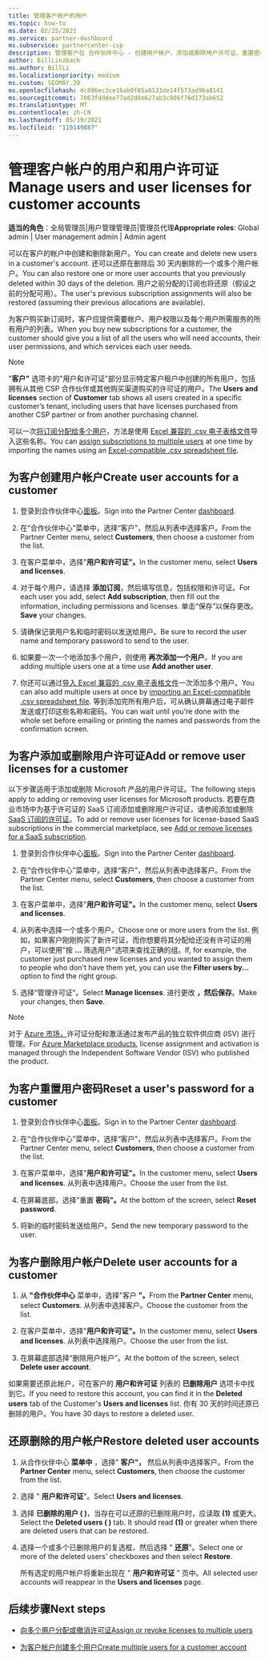 ```yaml
---
title: 管理客户帐户的用户
ms.topic: how-to
ms.date: 02/25/2021
ms.service: partner-dashboard
ms.subservice: partnercenter-csp
description: 管理客户在 合作伙伴中心 - 创建用户帐户、添加或删除用户许可证、重置密码以及删除或还原用户帐户。
author: BillLinzbach
ms.author: BillLi
ms.localizationpriority: medium
ms.custom: SEOMAY.20
ms.openlocfilehash: dc896ec3ce16ab0f05a8131de14f573ad96a8141
ms.sourcegitcommit: 7063fdddee77ad2d8e627ab3c806f76d173ab652
ms.translationtype: MT
ms.contentlocale: zh-CN
ms.lasthandoff: 05/19/2021
ms.locfileid: "110149887"
---
```

# <a name="manage-users-and-user-licenses-for-customer-accounts"></a><span data-ttu-id="5ce90-103">管理客户帐户的用户和用户许可证</span><span class="sxs-lookup"><span data-stu-id="5ce90-103">Manage users and user licenses for customer accounts</span></span> 

<span data-ttu-id="5ce90-104">**适当的角色**：全局管理员|用户管理管理员|管理员代理</span><span class="sxs-lookup"><span data-stu-id="5ce90-104">**Appropriate roles**: Global admin | User management admin | Admin agent</span></span>


<span data-ttu-id="5ce90-105">可以在客户的帐户中创建和删除新用户。</span><span class="sxs-lookup"><span data-stu-id="5ce90-105">You can create and delete new users in a customer's account.</span></span> <span data-ttu-id="5ce90-106">还可以还原在删除后 30 天内删除的一个或多个用户帐户。</span><span class="sxs-lookup"><span data-stu-id="5ce90-106">You can also restore one or more user accounts that you previously deleted within 30 days of the deletion.</span></span> <span data-ttu-id="5ce90-107">用户之前分配的订阅也将还原（假设之前的分配可用）。</span><span class="sxs-lookup"><span data-stu-id="5ce90-107">The user's previous subscription assignments will also be restored (assuming their previous allocations are available).</span></span>

<span data-ttu-id="5ce90-108">为客户购买新订阅时，客户应提供需要帐户、用户权限以及每个用户所需服务的所有用户的列表。</span><span class="sxs-lookup"><span data-stu-id="5ce90-108">When you buy new subscriptions for a customer, the customer should give you a list of all the users who will need accounts, their user permissions, and which services each user needs.</span></span>  

>[!NOTE]
><span data-ttu-id="5ce90-109">"**客户"** 选项卡的"用户和许可证"部分显示特定客户租户中创建的所有用户，包括拥有从其他 CSP 合作伙伴或其他购买渠道购买的许可证的用户。</span><span class="sxs-lookup"><span data-stu-id="5ce90-109">The **Users and licenses** section of **Customer** tab shows all users created in a specific customer’s tenant, including users that have licenses purchased from another CSP partner or from another purchasing channel.</span></span>

<span data-ttu-id="5ce90-110">可以一次[将订阅分配给多个用户](bulk-license-provisioning-for-multiple-users.md)，方法是使用 [Excel 兼容的 .csv 电子表格文件](adding-multiple-users-to-a-customer-account.md)导入这些名称。</span><span class="sxs-lookup"><span data-stu-id="5ce90-110">You can [assign subscriptions to multiple users](bulk-license-provisioning-for-multiple-users.md) at one time by importing the names using an [Excel-compatible .csv spreadsheet file](adding-multiple-users-to-a-customer-account.md).</span></span>

<a href="" id="createuseraccounts"></a>

## <a name="create-user-accounts-for-a-customer"></a><span data-ttu-id="5ce90-111">为客户创建用户帐户</span><span class="sxs-lookup"><span data-stu-id="5ce90-111">Create user accounts for a customer</span></span>

1. <span data-ttu-id="5ce90-112">登录到合作伙伴中心[面板](https://partner.microsoft.com/dashboard)。</span><span class="sxs-lookup"><span data-stu-id="5ce90-112">Sign into the Partner Center [dashboard](https://partner.microsoft.com/dashboard).</span></span>

2. <span data-ttu-id="5ce90-113">在“合作伙伴中心”菜单中，选择“客户”，然后从列表中选择客户。</span><span class="sxs-lookup"><span data-stu-id="5ce90-113">From the Partner Center menu, select **Customers**, then choose a customer from the list.</span></span>

3. <span data-ttu-id="5ce90-114">在客户菜单中，选择"**用户和许可证"。**</span><span class="sxs-lookup"><span data-stu-id="5ce90-114">In the customer menu, select **Users and licenses**.</span></span>

4. <span data-ttu-id="5ce90-115">对于每个用户，请选择 **添加订阅**，然后填写信息，包括权限和许可证。</span><span class="sxs-lookup"><span data-stu-id="5ce90-115">For each user you add, select **Add subscription**, then fill out the information, including permissions and licenses.</span></span> <span data-ttu-id="5ce90-116">单击“保存”以保存更改。</span><span class="sxs-lookup"><span data-stu-id="5ce90-116">**Save** your changes.</span></span>

5. <span data-ttu-id="5ce90-117">请确保记录用户名和临时密码以发送给用户。</span><span class="sxs-lookup"><span data-stu-id="5ce90-117">Be sure to record the user name and temporary password to send to the user.</span></span>

6. <span data-ttu-id="5ce90-118">如果要一次一个地添加多个用户，则使用 **再次添加一个用户**。</span><span class="sxs-lookup"><span data-stu-id="5ce90-118">If you are adding multiple users one at a time use **Add another user**.</span></span>

7. <span data-ttu-id="5ce90-119">你还可以通过[导入 Excel 兼容的 .csv 电子表格文件](adding-multiple-users-to-a-customer-account.md)一次添加多个用户。</span><span class="sxs-lookup"><span data-stu-id="5ce90-119">You can also add multiple users at once by [importing an Excel-compatible .csv spreadsheet file](adding-multiple-users-to-a-customer-account.md).</span></span> <span data-ttu-id="5ce90-120">等到添加完所有用户后，可从确认屏幕通过电子邮件发送或打印这些名称和密码。</span><span class="sxs-lookup"><span data-stu-id="5ce90-120">You can wait until you're done with the whole set before emailing or printing the names and passwords from the confirmation screen.</span></span>

<a href="" id="userlicensing"></a>

## <a name="add-or-remove-user-licenses-for-a-customer"></a><span data-ttu-id="5ce90-121">为客户添加或删除用户许可证</span><span class="sxs-lookup"><span data-stu-id="5ce90-121">Add or remove user licenses for a customer</span></span>

<span data-ttu-id="5ce90-122">以下步骤适用于添加或删除 Microsoft 产品的用户许可证。</span><span class="sxs-lookup"><span data-stu-id="5ce90-122">The following steps apply to adding or removing user licenses for Microsoft products.</span></span> <span data-ttu-id="5ce90-123">若要在商业市场中为基于许可证的 SaaS 订阅添加或删除用户许可证，请参阅添加或删除 [SaaS 订阅的许可证](csp-commercial-marketplace-manage.md#add-or-remove-licenses-for-a-saas-subscription)。</span><span class="sxs-lookup"><span data-stu-id="5ce90-123">To add or remove user licenses for license-based SaaS subscriptions in the commercial marketplace, see [Add or remove licenses for a SaaS subscription](csp-commercial-marketplace-manage.md#add-or-remove-licenses-for-a-saas-subscription).</span></span>

1. <span data-ttu-id="5ce90-124">登录到合作伙伴中心[面板](https://partner.microsoft.com/dashboard)。</span><span class="sxs-lookup"><span data-stu-id="5ce90-124">Sign into the Partner Center [dashboard](https://partner.microsoft.com/dashboard).</span></span>

2. <span data-ttu-id="5ce90-125">在“合作伙伴中心”菜单中，选择“客户”，然后从列表中选择客户。</span><span class="sxs-lookup"><span data-stu-id="5ce90-125">From the Partner Center menu, select **Customers**, then choose a customer from the list.</span></span>

3. <span data-ttu-id="5ce90-126">在客户菜单中，选择"**用户和许可证"。**</span><span class="sxs-lookup"><span data-stu-id="5ce90-126">In the customer menu, select **Users and licenses**.</span></span>

4. <span data-ttu-id="5ce90-127">从列表中选择一个或多个用户。</span><span class="sxs-lookup"><span data-stu-id="5ce90-127">Choose one or more users from the list.</span></span> <span data-ttu-id="5ce90-128">例如，如果客户刚刚购买了新许可证，而你想要将其分配给还没有许可证的用户，可以使用"按 **...** 筛选用户"选项来查找正确的组。</span><span class="sxs-lookup"><span data-stu-id="5ce90-128">If, for example, the customer just purchased new licenses and you wanted to assign them to people who don't have them yet, you can use the **Filter users by...** option to find the right group.</span></span>

5. <span data-ttu-id="5ce90-129">选择“管理许可证”。</span><span class="sxs-lookup"><span data-stu-id="5ce90-129">Select **Manage licenses**.</span></span> <span data-ttu-id="5ce90-130">进行更改 **，然后保存**。</span><span class="sxs-lookup"><span data-stu-id="5ce90-130">Make your changes, then **Save**.</span></span>

> [!NOTE]
> <span data-ttu-id="5ce90-131">对于 [Azure 市场，](csp-commercial-marketplace-manage.md#assign-licenses-and-activate-a-subscription-on-behalf-of-a-customer)许可证分配和激活通过发布产品的独立软件供应商 (ISV) 进行管理。</span><span class="sxs-lookup"><span data-stu-id="5ce90-131">For [Azure Marketplace products](csp-commercial-marketplace-manage.md#assign-licenses-and-activate-a-subscription-on-behalf-of-a-customer), license assignment and activation is managed through the Independent Software Vendor (ISV) who published the product.</span></span>

<a href="" id="resetpassword"></a>

## <a name="reset-a-users-password-for-a-customer"></a><span data-ttu-id="5ce90-132">为客户重置用户密码</span><span class="sxs-lookup"><span data-stu-id="5ce90-132">Reset a user's password for a customer</span></span>

1. <span data-ttu-id="5ce90-133">登录到合作伙伴中心[面板](https://partner.microsoft.com/dashboard)。</span><span class="sxs-lookup"><span data-stu-id="5ce90-133">Sign in to the Partner Center [dashboard](https://partner.microsoft.com/dashboard).</span></span>

2. <span data-ttu-id="5ce90-134">在“合作伙伴中心”菜单中，选择“客户”，然后从列表中选择客户。</span><span class="sxs-lookup"><span data-stu-id="5ce90-134">From the Partner Center menu, select **Customers**, then choose a customer from the list.</span></span>

3. <span data-ttu-id="5ce90-135">在客户菜单中，选择"**用户和许可证"。**</span><span class="sxs-lookup"><span data-stu-id="5ce90-135">In the customer menu, select **Users and licenses**.</span></span> <span data-ttu-id="5ce90-136">从列表中选择用户。</span><span class="sxs-lookup"><span data-stu-id="5ce90-136">Choose the user from the list.</span></span>

4. <span data-ttu-id="5ce90-137">在屏幕底部，选择"重置 **密码"。**</span><span class="sxs-lookup"><span data-stu-id="5ce90-137">At the bottom of the screen, select **Reset password**.</span></span> 

5. <span data-ttu-id="5ce90-138">将新的临时密码发送给用户。</span><span class="sxs-lookup"><span data-stu-id="5ce90-138">Send the new temporary password to the user.</span></span>

<a href="" id="deleteuseraccounts"></a>

## <a name="delete-user-accounts-for-a-customer"></a><span data-ttu-id="5ce90-139">为客户删除用户帐户</span><span class="sxs-lookup"><span data-stu-id="5ce90-139">Delete user accounts for a customer</span></span>

1. <span data-ttu-id="5ce90-140">从 **"合作伙伴中心** 菜单中，选择"客户 **"。**</span><span class="sxs-lookup"><span data-stu-id="5ce90-140">From the **Partner Center** menu, select **Customers**.</span></span> <span data-ttu-id="5ce90-141">从列表中选择客户。</span><span class="sxs-lookup"><span data-stu-id="5ce90-141">Choose the customer from the list.</span></span>

2. <span data-ttu-id="5ce90-142">在客户菜单中，选择"**用户和许可证"。**</span><span class="sxs-lookup"><span data-stu-id="5ce90-142">In the customer menu, select **Users and licenses**.</span></span> <span data-ttu-id="5ce90-143">从列表中选择用户。</span><span class="sxs-lookup"><span data-stu-id="5ce90-143">Choose the user from the list.</span></span>

3. <span data-ttu-id="5ce90-144">在屏幕底部选择“删除用户帐户”。</span><span class="sxs-lookup"><span data-stu-id="5ce90-144">At the bottom of the screen, select **Delete user account**.</span></span>

<span data-ttu-id="5ce90-145">如果需要还原此帐户，可在客户的 **用户和许可证** 列表的 **已删除用户** 选项卡中找到它。</span><span class="sxs-lookup"><span data-stu-id="5ce90-145">If you need to restore this account, you can find it in the **Deleted users** tab of the Customer's **Users and licenses** list.</span></span> <span data-ttu-id="5ce90-146">你有 30 天的时间还原已删除的用户。</span><span class="sxs-lookup"><span data-stu-id="5ce90-146">You have 30 days to restore a deleted user.</span></span>

<a href="" id="restoreuseraccounts"></a>

## <a name="restore-deleted-user-accounts"></a><span data-ttu-id="5ce90-147">还原删除的用户帐户</span><span class="sxs-lookup"><span data-stu-id="5ce90-147">Restore deleted user accounts</span></span>

1. <span data-ttu-id="5ce90-148">从合作伙伴中心 **菜单中** ，选择" **客户"，** 然后从列表中选择客户。</span><span class="sxs-lookup"><span data-stu-id="5ce90-148">From the **Partner Center** menu, select **Customers**, then choose the customer from the list.</span></span>

2. <span data-ttu-id="5ce90-149">选择 " **用户和许可证**"。</span><span class="sxs-lookup"><span data-stu-id="5ce90-149">Select **Users and licenses**.</span></span>

3. <span data-ttu-id="5ce90-150">选择 **已删除的用户 ( )**，当存在可以还原的已删除用户时，应读取 **(1)** 或更大。</span><span class="sxs-lookup"><span data-stu-id="5ce90-150">Select the **Deleted users ( )** tab. It should read **(1)** or greater when there are deleted users that can be restored.</span></span>

4. <span data-ttu-id="5ce90-151">选择一个或多个已删除用户的复选框，然后选择 " **还原**"。</span><span class="sxs-lookup"><span data-stu-id="5ce90-151">Select one or more of the deleted users' checkboxes and then select **Restore**.</span></span>

    <span data-ttu-id="5ce90-152">所有选定的用户帐户将重新出现在 " **用户和许可证** " 页中。</span><span class="sxs-lookup"><span data-stu-id="5ce90-152">All selected user accounts will reappear in the **Users and licenses** page.</span></span>

## <a name="next-steps"></a><span data-ttu-id="5ce90-153">后续步骤</span><span class="sxs-lookup"><span data-stu-id="5ce90-153">Next steps</span></span>

- [<span data-ttu-id="5ce90-154">向多个用户分配或撤消许可证</span><span class="sxs-lookup"><span data-stu-id="5ce90-154">Assign or revoke licenses to multiple users</span></span>](bulk-license-provisioning-for-multiple-users.md)

- [<span data-ttu-id="5ce90-155">为客户帐户创建多个用户</span><span class="sxs-lookup"><span data-stu-id="5ce90-155">Create multiple users for a customer account</span></span>](adding-multiple-users-to-a-customer-account.md)